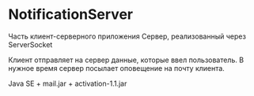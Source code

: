 # NotificationServer
Часть клиент-серверного приложения
Сервер, реализованный через ServerSocket

Клиент отправляет на сервер данные, которые ввел пользователь. В нужное время сервер посылает оповещение на почту клиента.

Java SE + mail.jar + activation-1.1.jar
